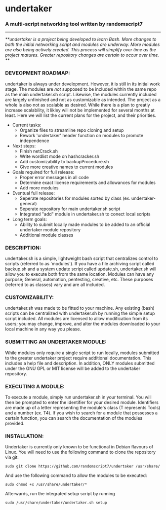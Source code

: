 # undertaker

### A multi-script networking tool written by randomscript7
--------------------------------------------------------------

_**undertaker is a project being developed to learn Bash. More changes to both the initial networking script and modules are underway. More modules are also being actively created. This process will simplify over time as the project matures. Greater repository changes are certain to occur over time. **_

### DEVEOPMENT ROADMAP:
undertaker is always under development. However, it is still in its initial work stage. The modules are *not* supposed to be included within the same repo as the main undertaker.sh script. Likewise, the modules currently included are largely unfinished and not as customizable as intended. The project as a whole is also not as scalable as desired. While there is a plan to greatly increase scalability, it likley will not be implemented for several months at least. Here we will list the current plans for the project, and their priorities.

- Current tasks:
    - Organize files to streamline repo cloning and setup
    - Rework 'undertaker' header function on modules to promote independence
- Next steps:
    - Finish netCrack.sh
    - Write wordlist mode on hashcracker.sh
    - Add customizability to backupProcedure.sh
    - Give more creative names to current modules
- Goals required for full release:
    - Proper error messages in all code
    - Determine exact license requirements and allowances for modules
    - Add more modules
- Eventual full release:
    - Seperate repositories for modules sorted by class (ex. undertaker-general)
    - Seperate repository for main undertaker.sh script
    - Integrated "add" module in undertaker.sh to conect local scripts
- Long term goals:
    - Ability to submit locally made modules to be added to an official undertaker module repository
    - Additional module classes

### DESCRIPTION:
undertaker.sh is a simple, lightweight bash script that centralizes control to scripts (referred to as 'modules').
If you have a file archiving script called backup.sh and a system update script called update.sh, undertaker.sh will allow you to execute both from the same location. Modules can have any purpose; General, automation, pentesting, creative, etc. These purposes (referred to as classes) vary and are all included.

### CUSTOMIZABILITY:
undertaker.sh was made to be fitted to your machine. Any existing (bash) scripts can be centralized with undertaker.sh by running the simple setup script included. All modules are licensed to allow modification from its users; you may change, improve, and alter the modules downloaded to your local machine in any way you please.

### SUBMITTING AN UNDERTAKER MODULE:
While modules only require a single script to run locally, modules submitted to the greater undertaker project require additional documentation. This includes a help file and description. In addition, ONLY modules submitted under the GNU GPL or MIT license will be added to the undertaker repository.

### EXECUTING A MODULE:
To execute a module, simply run undertaker.sh in your terminal. You will then be prompted to enter the identifier for your desired module. Identifiers are made up of a letter representing the module's class (T represents Tools) and a number (ex. T4). If you wish to search for a module that possesses a certain function, you can search the documentation of the modules provided.

### INSTALLATION:
Undertaker is currently only known to be functional in Debian flavours of Linux. You will need to use the following command to clone the repository via git:

```
sudo git clone https://github.com/randomscript7/undertaker /usr/share/
```
And use the following command to allow the modules to be executed:
```
sudo chmod +x /usr/share/undertaker/*
```
Afterwards, run the integrated setup script by running
```
sudo /usr/share/undertaker/undertaker.sh setup
```
